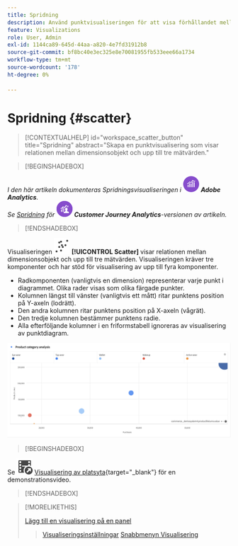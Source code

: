 ```yaml
---
title: Spridning
description: Använd punktvisualiseringen för att visa förhållandet mellan upp till tre mätvärden.
feature: Visualizations
role: User, Admin
exl-id: 1144ca89-645d-44aa-a820-4e7fd31912b8
source-git-commit: bf8bc40e3ec325e8e70081955fb533eee66a1734
workflow-type: tm+mt
source-wordcount: '178'
ht-degree: 0%

---
```


# Spridning {#scatter}

<!-- markdownlint-disable MD034 -->

>[!CONTEXTUALHELP]
>id="workspace_scatter_button"
>title="Spridning"
>abstract="Skapa en punktvisualisering som visar relationen mellan dimensionsobjekt och upp till tre mätvärden."

<!-- markdownlint-enable MD034 -->


>[!BEGINSHADEBOX]

_I den här artikeln dokumenteras Spridningsvisualiseringen i_ ![AdobeAnalytics](/help/assets/icons/AdobeAnalytics.svg) _**Adobe Analytics**._<br/>_Se [Spridning](https://experienceleague.adobe.com/en/docs/analytics-platform/using/cja-workspace/visualizations/scatterplot) för_ ![CustomerJourneyAnalytics](/help/assets/icons/CustomerJourneyAnalytics.svg) _**Customer Journey Analytics**-versionen av artikeln._

>[!ENDSHADEBOX]


Visualiseringen ![GraphScatter](/help/assets/icons/GraphScatter.svg) **[!UICONTROL Scatter]** visar relationen mellan dimensionsobjekt och upp till tre mätvärden. Visualiseringen kräver tre komponenter och har stöd för visualisering av upp till fyra komponenter.

* Radkomponenten (vanligtvis en dimension) representerar varje punkt i diagrammet. Olika rader visas som olika färgade punkter.
* Kolumnen längst till vänster (vanligtvis ett mått) ritar punktens position på Y-axeln (lodrätt).
* Den andra kolumnen ritar punktens position på X-axeln (vågrät).
* Den tredje kolumnen bestämmer punktens radie.
* Alla efterföljande kolumner i en friformstabell ignoreras av visualisering av punktdiagram.

![Exempel på punktdiagram som visar flera dimensionsobjekt ](assets/scatter.png)


>[!BEGINSHADEBOX]

Se ![VideoCheckedOut](/help/assets/icons/VideoCheckedOut.svg) [Visualisering av platsyta](https://video.tv.adobe.com/v/334459/?quality=12){target="_blank"} för en demonstrationsvideo.

>[!ENDSHADEBOX]


>[!MORELIKETHIS]
>
>[Lägg till en visualisering på en panel](/help/analyze/analysis-workspace/visualizations/freeform-analysis-visualizations.md#add-visualizations-to-a-panel)
>>[Visualiseringsinställningar](/help/analyze/analysis-workspace/visualizations/freeform-analysis-visualizations.md#settings)
>>[Snabbmenyn Visualisering ](/help/analyze/analysis-workspace/visualizations/freeform-analysis-visualizations.md#context-menu)
>
